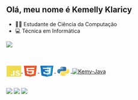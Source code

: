 ## Olá, meu nome é Kemelly Klaricy
- 👩‍💻 Estudante de Ciência da Computação
- 💻 Técnica em Informática 

<div>
  <a href="https://beacons.ai/klaricy">
  <img height="150" src="https://github-readme-stats.vercel.app/api?username=klaricy&show_icons=true&theme=dark&include_all_commits=true&count_private=true"/>
</div>
  
 ##
  
  <div style="display: inline_block"><br>
  <img align="center" alt="Kemy-Js" height="30" width="40" src="https://raw.githubusercontent.com/devicons/devicon/master/icons/javascript/javascript-plain.svg">
  <img align="center" alt="Kemy-HTML" height="30" width="40" src="https://raw.githubusercontent.com/devicons/devicon/master/icons/html5/html5-original.svg">
  <img align="center" alt="Kemy-CSS" height="30" width="40" src="https://raw.githubusercontent.com/devicons/devicon/master/icons/css3/css3-original.svg">
  <img align="center" alt="Kemy-Python" height="30" width="40" src="https://raw.githubusercontent.com/devicons/devicon/master/icons/python/python-original.svg">
  <img align="center" alt="Kemy-Java" height="40" width="35" src="https://cdn.jsdelivr.net/gh/devicons/devicon/icons/java/java-original.svg">    
</div>

  ##
  
  <div>
  <a href="https://instagram.com/kemellyklaricy" target="_blank"><img src="https://img.shields.io/badge/-Instagram-%23E4405F?style=for-the-badge&logo=instagram&logoColor=white" target="_blank"></a>
  <a href = "mailto:limaklaricy@gmail.com"><img src="https://img.shields.io/badge/Gmail-D14836?style=for-the-badge&logo=gmail&logoColor=white" target="_blank"></a>
  <a href="https://www.linkedin.com/in/klaricy-lima-1917a526a/" target="_blank"><img src="https://img.shields.io/badge/-LinkedIn-%230077B5?style=for-the-badge&logo=linkedin&logoColor=white" target="_blank"></a>   
</div>
